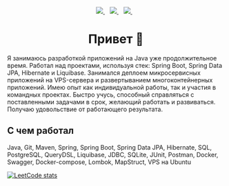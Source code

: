 <p align='center'>
  <a href="https://www.linkedin.com/in/евгений-гулак-95987458/">
    <img src="https://img.shields.io/badge/linkedin-%230077B5.svg?&style=for-the-badge&logo=linkedin&logoColor=white" />
  </a>&nbsp;&nbsp;
  <a href="https://t.me/JenyaGulak">
    <img src="https://img.shields.io/badge/Telegram-2CA5E0?style=for-the-badge&logo=telegram&logoColor=white" />
  </a>&nbsp;&nbsp;
  <a href="https://leetcode.com/gulllak/">
    <img src="https://img.shields.io/badge/-LeetCode-FFA116?style=for-the-badge&logo=LeetCode&logoColor=black" />
  </a>&nbsp;&nbsp;
</p>

<h1 align="center">Привет 👋 </h1>

Я занимаюсь разработкой приложений на Java уже продолжительное время. Работал над проектами, используя стек: Spring Boot, Spring Data JPA, Hibernate и Liquibase. Занимался деплоем микросервисных приложений на VPS-сервера и развертыванием многоконтейнерных приложений.
Имею опыт как индивидуальной работы, так и участия в командных проектах. Быстро учусь, способный справляться с поставленными задачами в срок, желающий работать и развиваться. Получаю удовольствие от работающего результата.

## С чем работал
Java, Git, Maven, Spring, Spring Boot, Spring Data JPA, Hibernate, SQL, PostgreSQL, QueryDSL, Liquibase, JDBC, SQLite, JUnit, Postman, Docker, Swagger, Docker-compose, Lombok, MapStruct, VPS на Ubuntu

[![LeetCode stats](https://leetcode-stats-six.vercel.app/?username=gulllak&theme=dark)](https://github.com/KnlnKS/leetcode-stats)

<!--
**gulllak/gulllak** is a ✨ _special_ ✨ repository because its `README.md` (this file) appears on your GitHub profile.

Here are some ideas to get you started:

- 🔭 I’m currently working on ...
- 🌱 I’m currently learning ...
- 👯 I’m looking to collaborate on ...
- 🤔 I’m looking for help with ...
- 💬 Ask me about ...
- 📫 How to reach me: ...
- 😄 Pronouns: ...
- ⚡ Fun fact: ...
-->
